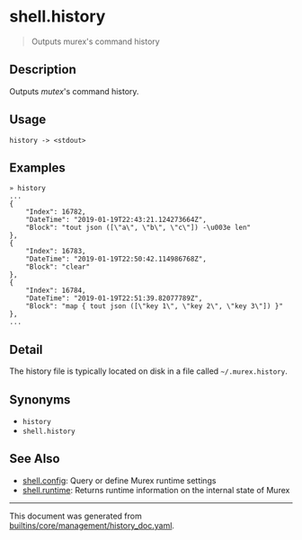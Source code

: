 # shell.history

> Outputs murex's command history

## Description

Outputs _mutex_'s command history.

## Usage

```
history -> <stdout>
```

## Examples

```
» history
...
{
    "Index": 16782,
    "DateTime": "2019-01-19T22:43:21.124273664Z",
    "Block": "tout json ([\"a\", \"b\", \"c\"]) -\u003e len"
},
{
    "Index": 16783,
    "DateTime": "2019-01-19T22:50:42.114986768Z",
    "Block": "clear"
},
{
    "Index": 16784,
    "DateTime": "2019-01-19T22:51:39.82077789Z",
    "Block": "map { tout json ([\"key 1\", \"key 2\", \"key 3\"]) }"
},
...
```

## Detail

The history file is typically located on disk in a file called `~/.murex.history`.

## Synonyms

* `history`
* `shell.history`


## See Also

* [shell.config](../commands/config.md):
  Query or define Murex runtime settings
* [shell.runtime](../commands/runtime.md):
  Returns runtime information on the internal state of Murex

<hr/>

This document was generated from [builtins/core/management/history_doc.yaml](https://github.com/lmorg/murex/blob/master/builtins/core/management/history_doc.yaml).